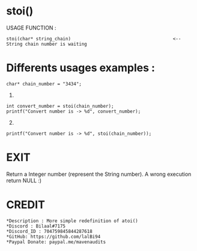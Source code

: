# stoi()
USAGE FUNCTION :<br/>
```
stoi(char* string_chain)                                      <-- String chain number is waiting 
```
# Differents usages examples :
```
char* chain_number = "3434";
```

1. 
```
int convert_number = stoi(chain_number);
printf("Convert number is -> %d", convert_number);
```
   
2.
``` 
printf("Convert number is -> %d", stoi(chain_number));
```

# EXIT 
Return a Integer number (represent the String number).
A wrong execution return NULL :)

# CREDIT
    *Description : More simple redefinition of atoi()
    *Discord : Bilaal#7175
    *Discord_ID : 704759845844287618
    *GitHub: https://github.com/lalBi94
    *Paypal Donate: paypal.me/mavenaudits
